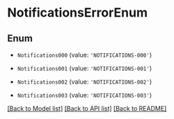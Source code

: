 # NotificationsErrorEnum


## Enum

* `Notifications000` (value: `'NOTIFICATIONS-000'`)

* `Notifications001` (value: `'NOTIFICATIONS-001'`)

* `Notifications002` (value: `'NOTIFICATIONS-002'`)

* `Notifications003` (value: `'NOTIFICATIONS-003'`)

[[Back to Model list]](../README.md#documentation-for-models) [[Back to API list]](../README.md#documentation-for-api-endpoints) [[Back to README]](../README.md)
